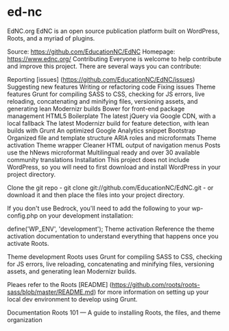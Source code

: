 # ed-nc

EdNC.org
EdNC is an open source publication platform built on WordPress, Roots, and a myriad of plugins.

Source: https://github.com/EducationNC/EdNC
Homepage: https://www.ednc.org/
Contributing
Everyone is welcome to help contribute and improve this project. There are several ways you can contribute:

Reporting [issues] (https://github.com/EducationNC/EdNC/issues)
Suggesting new features
Writing or refactoring code
Fixing issues
Theme features
Grunt for compiling SASS to CSS, checking for JS errors, live reloading, concatenating and minifying files, versioning assets, and generating lean Modernizr builds
Bower for front-end package management
HTML5 Boilerplate
The latest jQuery via Google CDN, with a local fallback
The latest Modernizr build for feature detection, with lean builds with Grunt
An optimized Google Analytics snippet
Bootstrap
Organized file and template structure
ARIA roles and microformats
Theme activation
Theme wrapper
Cleaner HTML output of navigation menus
Posts use the hNews microformat
Multilingual ready and over 30 available community translations
Installation
This project does not include WordPress, so you will need to first download and install WordPress in your project directory.

Clone the git repo - git clone git://github.com/EducationNC/EdNC.git - or download it and then place the files into your project directory.

If you don't use Bedrock, you'll need to add the following to your wp-config.php on your development installation:

define('WP_ENV', 'development');
Theme activation
Reference the theme activation documentation to understand everything that happens once you activate Roots.

Theme development
Roots uses Grunt for compiling SASS to CSS, checking for JS errors, live reloading, concatenating and minifying files, versioning assets, and generating lean Modernizr builds.

Pleaes refer to the Roots [README] (https://github.com/roots/roots-sass/blob/master/README.md) for more information on setting up your local dev environment to develop using Grunt.

Documentation
Roots 101 — A guide to installing Roots, the files, and theme organization
